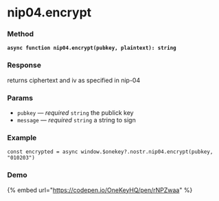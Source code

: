 # nip04.encrypt

### Method

<pre><code><strong>async function nip04.encrypt(pubkey, plaintext): string 
</strong></code></pre>

### Response

returns ciphertext and iv as specified in nip-04

### Params

* `pubkey` — _required_ `string`  the publick key
* `message` — _required_ `string` a string to sign

### Example

```
const encrypted = async window.$onekey?.nostr.nip04.encrypt(pubkey, "010203")
```

### Demo

{% embed url="https://codepen.io/OneKeyHQ/pen/rNPZwaa" %}
